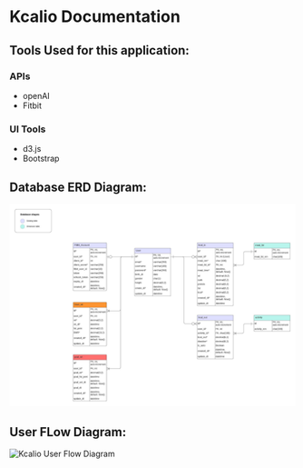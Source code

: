 # Kcalio Documentation

## Tools Used for this application:

### APIs
- openAI
- Fitbit

### UI Tools
- d3.js
- Bootstrap

## Database ERD Diagram:
![Kcalio ERD Diagram](/static/images/kcalio%20ERD.jpeg "Kcalio ERD Diagram")

## User FLow Diagram:
![Kcalio User Flow Diagram](static/images/Kcalio%20User%20Flow.jpg "Kcalio User Flow Diagram")